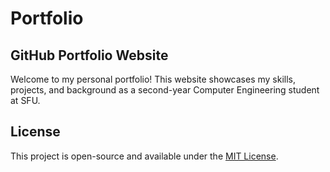 # Portfolio
## GitHub Portfolio Website
Welcome to my personal portfolio! This website showcases my skills, projects, and background as a second-year Computer Engineering student at SFU.


## License
This project is open-source and available under the [MIT License](LICENSE.md).
